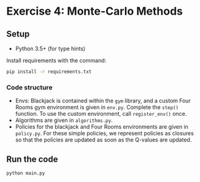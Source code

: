 # Exercise 4: Monte-Carlo Methods

## Setup

* Python 3.5+ (for type hints)

Install requirements with the command:
```bash
pip install -r requirements.txt
```

### Code structure

- Envs: Blackjack is contained within the `gym` library, and a custom Four Rooms gym environment is given in `env.py`. Complete the `step()` function. To use the custom environment, call `register_env()` once.
- Algorithms are given in `algorithms.py`.
- Policies for the blackjack and Four Rooms environments are given in `policy.py`. For these simple policies, we represent policies as closures so that the policies are updated as soon as the Q-values are updated.

## Run the code
```bash
python main.py
```




